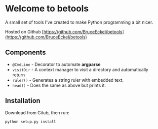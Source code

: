 # Welcome to betools

A small set of tools I've created to make Python programming a bit nicer.

Hosted on Github [https://github.com/BruceEckel/betools](https://github.com/BruceEckel/betools)

## Components

* `@CmdLine` - Decorator to automate **argparse**
* `visitDir` - A context manager to visit a directory and automatically return
* `ruler()`  - Generates a string ruler with embedded text.
* `head()`   - Does the same as above but prints it.

## Installation

Download from Gitub, then run:

    python setup.py install

